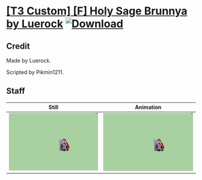 # [\[T3 Custom\] \[F\] Holy Sage Brunnya by Luerock](./) [![Download](https://img.shields.io/badge/Download--red?style=social&logo=github)](https://minhaskamal.github.io/DownGit/#/home?url=https://github.com/Klokinator/FE-Repo/tree/main/Battle%20Animations%2FMagi%20-%20Nature-Type%2F%5BT3%20Custom%5D%20%5BF%5D%20Holy%20Sage%20Brunnya%20by%20Luerock%2F7.%20Staff)

## Credit

Made by Luerock.

Scripted by Pikmin1211.

## Staff

| Still | Animation |
| :---: | :-------: |
| ![Staff still](./Staff_000.png) | ![Staff animation](./Staff.gif) |
